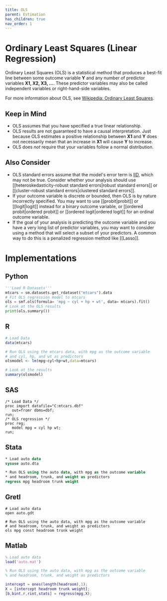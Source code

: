 ```yaml
---
title: OLS
parent: Estimation
has_children: true
nav_order: 1
---
```


# Ordinary Least Squares (Linear Regression)

Ordinary Least Squares (OLS) is a statistical method that produces a best-fit line between some outcome variable **Y** and any number of predictor variables **X1, X2, X3, ...**. These predictor variables may also be called independent variables or right-hand-side variables.

For more information about OLS, see [Wikipedia: Ordinary Least Squares](https://en.wikipedia.org/wiki/Ordinary_least_squares).

## Keep in Mind

- OLS assumes that you have specified a true linear relationship.
- OLS results are not guaranteed to have a causal interpretation. Just because OLS estimates a positive relationship between **X1** and **Y** does not necessarily mean that an increase in **X1** will cause **Y** to increase.
- OLS does *not* require that your variables follow a normal distribution.

## Also Consider

- OLS standard errors assume that the model's error term is [IID](https://en.wikipedia.org/wiki/Independent_and_identically_distributed_random_variables), which may not be true. Consider whether your analysis should use [[heteroskedasticity-robust standard errors|robust standard errors]] or [[cluster-robust standard errors|clustered standard errors]].
- If your outcome variable is discrete or bounded, then OLS is by nature incorrectly specified. You may want to use [[probit|probit]] or [[logit|logit]] instead for a binary outcome variable, or [[ordered probit|ordered probit]] or [[ordered logit|ordered logit]] for an ordinal outcome variable.
- If the goal of your analysis is predicting the outcome variable and you have a very long list of predictor variables, you may want to consider using a method that will select a subset of your predictors. A common way to do this is a penalized regression method like [[Lasso]].

# Implementations

## Python

```python
'''Load R Datasets'''
mtcars = sm.datasets.get_rdataset("mtcars").data
# Fit OLS regression model to mtcars
ols = smf.ols(formula= 'mpg ~ cyl + hp + wt', data= mtcars).fit()
# Look at the OLS results
print(ols.summary())
```

## R

```r
# Load Data
data(mtcars)

# Run OLS using the mtcars data, with mpg as the outcome variable
# and cyl, hp, and wt as predictors
olsmodel <- lm(mpg~cyl+hp+wt,data=mtcars)

# Look at the results
summary(olsmodel)
```

## SAS

```sas
/* Load Data */
proc import datafile="C:mtcars.dbf"
   out=fromr dbms=dbf;
run;
/* OLS regression */
proc reg;
   model mpg = cyl hp wt;
run;
```

## Stata

```stata
* Load auto data
sysuse auto.dta

* Run OLS using the auto data, with mpg as the outcome variable
* and headroom, trunk, and weight as predictors
regress mpg headroom trunk weight
```

## Gretl

```gretl
# Load auto data
open auto.gdt

# Run OLS using the auto data, with mpg as the outcome variable
# and headroom, trunk, and weight as predictors
ols mpg const headroom trunk weight
```

## Matlab

```Matlab
% Load auto data
load('auto.mat')

% Run OLS using the auto data, with mpg as the outcome variable
% and headroom, trunk, and weight as predictors

intercept = ones(length(headroom),1);
X = [intercept headroom trunk weight];
[b,bint,r,rint,stats] = regress(mpg,X);
```
